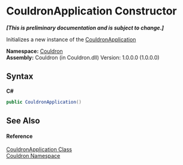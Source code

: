 # CouldronApplication Constructor 
 _**\[This is preliminary documentation and is subject to change.\]**_

Initializes a new instance of the <a href="T_Couldron_CouldronApplication">CouldronApplication</a>

**Namespace:**&nbsp;<a href="N_Couldron">Couldron</a><br />**Assembly:**&nbsp;Couldron (in Couldron.dll) Version: 1.0.0.0 (1.0.0.0)

## Syntax

**C#**<br />
``` C#
public CouldronApplication()
```


## See Also


#### Reference
<a href="T_Couldron_CouldronApplication">CouldronApplication Class</a><br /><a href="N_Couldron">Couldron Namespace</a><br />